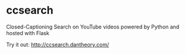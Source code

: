 # ccsearch
Closed-Captioning Search on YouTube videos powered by Python and hosted with Flask

Try it out: http://ccsearch.dantheory.com/
